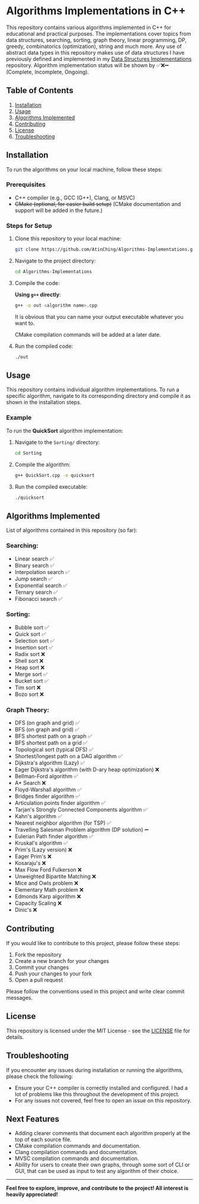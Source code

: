 # Algorithms Implementations in C++

This repository contains various algorithms implemented in C++ for educational and practical purposes. The implementations cover topics from data structures, searching, sorting, graph theory, linear programming, DP, greedy, combinatorics (optimization), string and much more.
Any use of abstract data types in this repository makes use of data structures I have previously defined and implemented in my [Data Structures Implementations](https://github.com/AtinChing/Data-Structures-Implementations) repository.
Algorithm implementation status will be shown by ✅❌➖ (Complete, Incomplete, Ongoing).

## Table of Contents
1. [Installation](#installation)
2. [Usage](#usage)
3. [Algorithms Implemented](#algorithms-implemented)
4. [Contributing](#contributing)
5. [License](#license)
6. [Troubleshooting](#troubleshooting)

## Installation

To run the algorithms on your local machine, follow these steps:
### Prerequisites

- C++ compiler (e.g., GCC (G++), Clang, or MSVC)
- ~~CMake (optional, for easier build setup)~~ (CMake documentation and support will be added in the future.)
### Steps for Setup

1. Clone this repository to your local machine:
    ```bash
    git clone https://github.com/AtinChing/Algorithms-Implementations.git
    ```

2. Navigate to the project directory:
    ```bash
    cd Algorithms-Implementations
    ```

3. Compile the code:

    **Using `g++` directly**:
    ```bash
    g++ -o out <algorithm name>.cpp
    ```
    It is obvious that you can name your output executable whatever you want to.
   
    CMake compilation commands will be added at a later date.
 
5. Run the compiled code:
    ```bash
    ./out
    ```

## Usage

This repository contains individual algorithm implementations. To run a specific algorithm, navigate to its corresponding directory and compile it as shown in the installation steps.

### Example

To run the **QuickSort** algorithm implementation:

1. Navigate to the `Sorting/` directory:
    ```bash
    cd Sorting
    ```

2. Compile the algorithm:
    ```bash
    g++ QuickSort.cpp -o quicksort
    ```

3. Run the compiled executable:
    ```bash
    ./quicksort
    ```
## Algorithms Implemented
List of algorithms contained in this repository (so far):
### Searching:
- Linear search ✅
- Binary search ✅
- Interpolation search ✅
- Jump search ✅
- Exponential search ✅
- Ternary search ✅
- Fibonacci search ✅
### Sorting:
- Bubble sort ✅
- Quick sort ✅
- Selection sort ✅
- Insertion sort ✅
- Radix sort ❌
- Shell sort ❌
- Heap sort ❌
- Merge sort ✅
- Bucket sort ✅
- Tim sort ❌
- Bozo sort ❌
### Graph Theory:
- DFS (on graph and grid) ✅
- BFS (on graph and grid) ✅
- BFS shortest path on a graph ✅
- BFS shortest path on a grid ✅
- Topological sort (typical DFS) ✅
- Shortest/longest path on a DAG algorithm ✅
- Dijkstra's algorithm (Lazy) ✅
- Eager Dijkstra's algorithm (with D-ary heap optimization) ❌
- Bellman-Ford algorithm ✅
- A* Search ❌
- Floyd-Warshall algorithm ✅
- Bridges finder algorithm ✅
- Articulation points finder algorithm ✅
- Tarjan's Strongly Connected Components algorithm ✅
- Kahn's algorithm ✅
- Nearest neighbor algorithm (for TSP) ✅
- Travelling Salesman Problem algorithm (DP solution) ➖
- Eulerian Path finder algorithm ✅
- Kruskal's algorithm ✅
- Prim's (Lazy version) ❌ 
- Eager Prim's ❌
- Kosaraju's ❌
- Max Flow Ford Fulkerson ❌
- Unweighted Bipartite Matching ❌
- Mice and Owls problem ❌
- Elementary Math problem ❌
- Edmonds Karp algorithm ❌
- Capacity Scaling ❌
- Dinic's ❌

## Contributing

If you would like to contribute to this project, please follow these steps:

1. Fork the repository
2. Create a new branch for your changes
3. Commit your changes
4. Push your changes to your fork
5. Open a pull request

Please follow the conventions used in this project and write clear commit messages.
## License

This repository is licensed under the MIT License - see the [LICENSE](LICENSE) file for details.

## Troubleshooting

If you encounter any issues during installation or running the algorithms, please check the following:

- Ensure your C++ compiler is correctly installed and configured. I had a lot of problems like this throughout the development of this project.
- For any issues not covered, feel free to open an issue on this repository.

## Next Features
- Adding clearer comments that document each algorithm properly at the top of each source file.
- CMake compilation commands and documentation.
- Clang compilation commands and documentation.
- MVSC compilation commands and documentation.
- Ability for users to create their own graphs, through some sort of CLI or GUI, that can be used as input to test any algorithm of their choice.
---

**Feel free to explore, improve, and contribute to the project! All interest is heavily appreciated!**
